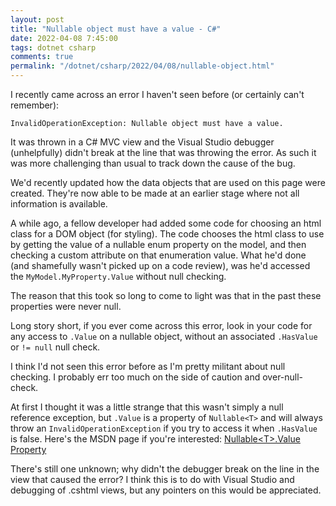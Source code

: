 ```yaml
---
layout: post
title: "Nullable object must have a value - C#"
date: 2022-04-08 7:45:00
tags: dotnet csharp
comments: true
permalink: "/dotnet/csharp/2022/04/08/nullable-object.html"
---
```


I recently came across an error I haven't seen before (or certainly can't remember):

`InvalidOperationException: Nullable object must have a value.`

It was thrown in a C# MVC view and the Visual Studio debugger (unhelpfully) didn't break at the line that was throwing the error. As such it was more challenging than usual to track down the cause of the bug.

We'd recently updated how the data objects that are used on this page were created. They're now able to be made at an earlier stage where not all information is available.

A while ago, a fellow developer had added some code for choosing an html class for a DOM object (for styling). The code chooses the html class to use by getting the value of a nullable enum property on the model, and then checking a custom attribute on that enumeration value. What he'd done (and shamefully wasn't picked up on a code review), was he'd accessed the `MyModel.MyProperty.Value` without null checking.

The reason that this took so long to come to light was that in the past these properties were never null.

Long story short, if you ever come across this error, look in your code for any access to `.Value` on a nullable object, without an associated `.HasValue` or `!= null` null check.

I think I'd not seen this error before as I'm pretty militant about null checking. I probably err too much on the side of caution and over-null-check.

At first I thought it was a little strange that this wasn't simply a null reference exception, but `.Value` is a property of `Nullable<T>` and will always throw an `InvalidOperationException` if you try to access it when `.HasValue` is false. Here's the MSDN page if you're interested: [Nullable&lt;T&gt;.Value Property](https://docs.microsoft.com/en-us/dotnet/api/system.nullable-1.value)

There's still one unknown; why didn't the debugger break on the line in the view that caused the error? I think this is to do with Visual Studio and debugging of .cshtml views, but any pointers on this would be appreciated.
